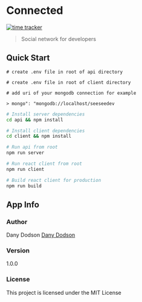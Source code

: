# Connected

[![time tracker](https://wakatime.com/badge/github/DanyDodson/seenery.svg)](https://wakatime.com/badge/github/DanyDodson/seenery)

> Social network for developers

## Quick Start

```
# create .env file in root of api directory

# create .env file in root of client directory

# add uri of your mongodb connection for example

> mongo": "mongodb://localhost/seeseedev

```

```bash
# Install server dependencies
cd api && npm install

# Install client dependencies
cd client && npm install

# Run api from root
npm run server

# Run react client from root
npm run client

# Build react client for production
npm run build
```

## App Info

### Author

Dany Dodson
[Dany Dodson](http://www.google.com)

### Version

1.0.0

### License

This project is licensed under the MIT License
